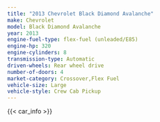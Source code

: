 ```yaml
---
title: "2013 Chevrolet Black Diamond Avalanche"
make: Chevrolet
model: Black Diamond Avalanche
year: 2013
engine-fuel-type: flex-fuel (unleaded/E85)
engine-hp: 320
engine-cylinders: 8
transmission-type: Automatic
driven-wheels: Rear wheel drive
number-of-doors: 4
market-category: Crossover,Flex Fuel
vehicle-size: Large
vehicle-style: Crew Cab Pickup
---
```


{{< car_info >}}

